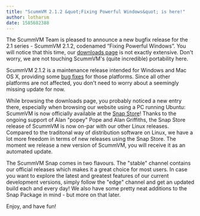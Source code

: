 ```yaml
---
title: "ScummVM 2.1.2 &quot;Fixing Powerful Windows&quot; is here!"
author: lotharsm
date: 1585682388
---
```


The ScummVM Team is pleased to announce a new bugfix release for the 2.1 series - ScummVM 2.1.2, codenamed “Fixing Powerful Windows”. You will notice that this time, our [downloads page](/downloads/) is not exactly extensive. Don't worry, we are not touching ScummVM's (quite incredible) portability here.

ScummVM 2.1.2 is a maintenance release intended for Windows and Mac OS X, providing some [bug fixes](https://www.scummvm.org/frs/scummvm/2.1.2/ReleaseNotes.html) for those platforms. Since all other platforms are not affected, you don't need to worry about a seemingly missing update for now.

While browsing the downloads page, you probably noticed a new entry there, especially when browsing our website using a PC running Ubuntu: ScummVM is now officially available at the [Snap Store](https://snapcraft.io/scummvm)! Thanks to the ongoing support of Alan &quot;popey&quot; Pope and Alan Griffiths, the Snap Store release of ScummVM is now on-par with our other Linux releases. Compared to the traditonal way of distribution software on Linux, we have a lot more freedom in terms of new releases using the Snap Store. The moment we release a new version of ScummVM, you will receive it as an automated update.

The ScummVM Snap comes in two flavours. The &quot;stable&quot; channel contains our official releases which makes it a great choice for most users. In case you want to explore the latest and greatest features of our current development versions, simply follow the &quot;edge&quot; channel and get an updated build each and every day! We also have some pretty neat additions to the Snap Package in mind - but more on that later.

Enjoy, and have fun!